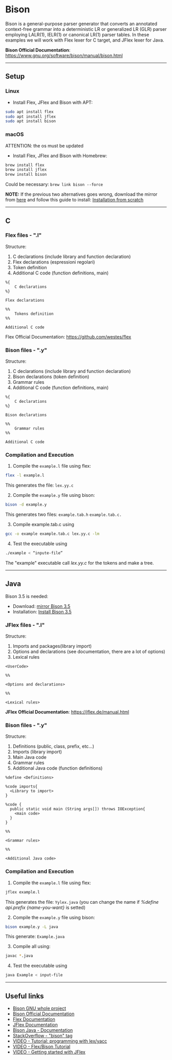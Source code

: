 # Bison
Bison is a general-purpose parser generator that converts an annotated context-free grammar into a deterministic LR or generalized LR (GLR) parser employing LALR(1), IELR(1) or canonical LR(1) parser tables.
In these examples we will work with Flex lexer for C target, and JFlex lexer for Java.

**Bison Official Documentation**: https://www.gnu.org/software/bison/manual/bison.html

---
## Setup

### Linux
* Install Flex, JFlex and Bison with APT:
```bash
sudo apt install flex
sudo apt install jflex
sudo apt install bison
```
### macOS
ATTENTION: the os must be updated

* Install Flex, JFlex and Bison with Homebrew:
```bash
brew install flex
brew install jflex
brew install bison
```
Could be necessary: `brew link bison --force`

**NOTE:** If the previous two alternatives goes wrong, download the mirror from [here](http://mirror.lihnidos.org/GNU/ftp/gnu/bison/) and follow this guide to install: [Installation from scratch](http://www.linuxfromscratch.org/lfs/view/development/chapter06/bison.html)

---
## C

### Flex files - ".l"
Structure:
1. C declarations (include library and function declaration)
2. Flex declarations (espressioni regolari)
3. Token definition
4. Additional C code (function definitions, main)
```bison
%{
    C declarations
%}

Flex declarations

%%
    Tokens definition
%%

Additional C code
```

Flex Official Documentation: https://github.com/westes/flex
### Bison files - ".y"
Structure:
1. C declarations (include library and function declaration)
2. Bison declarations (token definition)
3. Grammar rules
4. Additional C code (function definitions, main)
```bison
%{
    C declarations
%}

Bison declarations

%%
    Grammar rules
%%

Additional C code
```

### Compilation and Execution

1. Compile the `example.l` file using flex:
```bash
flex -l example.l
```
This generates the file: `lex.yy.c`

2. Compile the `example.y` file using bison: 
```bash
bison -d example.y
```
This generates two files: `example.tab.h` `example.tab.c.`

3. Compile example.tab.c using
```bash
gcc -o example example.tab.c lex.yy.c -lm
```

4. Test the executable using
```bash
./example < “inpute-file”
```
The "example" executable call *lex.yy.c* for the tokens and make a tree.

---
## Java
Bison 3.5 is needed:
* Download: [mirror Bison 3.5](http://mirror.lihnidos.org/GNU/ftp/gnu/bison/)
* Installation: [Install Bison 3.5](http://www.linuxfromscratch.org/lfs/view/development/chapter06/bison.html)
### JFlex files - ".l"
Structure:
1. Imports and packages(library import)
2. Options and declarations (see documentation, there are a lot of options)
3. Lexical rules
```bison
<UserCode>

%%

<Options and declarations>

%%

<Lexical rules>
```

**JFlex Official Documentation**: https://jflex.de/manual.html

### Bison files - ".y"
Structure:
1. Definitions (public, class, prefix, etc...)
2. Imports (library import)
3. Main Java code
4. Grammar rules
5. Additional Java code (function definitions)
```bison
%define <Definitions>

%code imports{
  <Library to import>
}

%code {
  public static void main (String args[]) throws IOException{
    <main code>
  }
}

%%

<Grammar rules>

%%

<Additional Java code>
```

### Compilation and Execution
1. Compile the `example.l` file using flex:
```bash
jflex example.l
```
This generates the file: `Yylex.java` (you can change the name if *%define api.prefix {name-you-want}* is setted)

2. Compile the `example.y` file using bison: 
```bash
bison example.y -L java
```
This generate: `Example.java`

3. Compile all using:
```bash
javac *.java
```

4. Test the executable using
```bash
java Example < input-file
```
---
## Useful links
* [Bison GNU whole project](https://www.gnu.org/software/bison/)
* [Bison Official Documentation](https://www.gnu.org/software/bison/manual/bison.html)
* [Flex Documentation](https://github.com/westes/flex)
* [JFlex Documentation](https://jflex.de/manual.html)
* [Bison Java - Documentation](https://www.gnu.org/software/bison/manual/html_node/Java-Parsers.html)
* [StackOverflow - "bison" tag](https://stackoverflow.com/questions/tagged/bison)
* [VIDEO - Tutorial: programming with lex/yacc](https://www.youtube.com/playlist?list=PLkB3phqR3X43IRqPT0t1iBfmT5bvn198Z)
* [VIDEO - Flex/Bison Tutorial](https://www.youtube.com/playlist?list=PLYwB_l2-dW_TDMsd2Us_V8yaJlCzDOtlU)
* [VIDEO - Getting started with JFlex](https://www.youtube.com/watch?v=IV1Rwq7ERR4&list=RDCMUC6-g6xhqyX14ENhZBC2fznw&start_radio=1&t=621)
